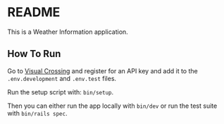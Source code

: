 # README

This is a Weather Information application.

## How To Run

Go to [Visual Crossing](http://www.visualcrossing.com) and register for an API key and add it to the `.env.development` and `.env.test` files.

Run the setup script with: `bin/setup`.

Then you can either run the app locally with `bin/dev` or run the test suite with `bin/rails spec`.

